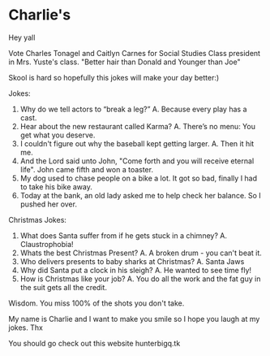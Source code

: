 # Charlie's
Hey yall

Vote Charles Tonagel and Caitlyn Carnes for Social Studies Class president in Mrs. Yuste's class.
"Better hair than Donald and Younger than Joe"



Skool is hard so hopefully this jokes will make your day better:)

Jokes: 
1. Why do we tell actors to “break a leg?”
A. Because every play has a cast.
2. Hear about the new restaurant called Karma?
A. There’s no menu: You get what you deserve. 
3. I couldn't figure out why the baseball kept getting larger. 
A. Then it hit me.
4. And the Lord said unto John, "Come forth and you will receive eternal life". John came fifth and won a toaster.
5. My dog used to chase people on a bike a lot. It got so bad, finally I had to take his bike away.
6. Today at the bank, an old lady asked me to help check her balance. So I pushed her over.

Christmas Jokes:
1. What does Santa suffer from if he gets stuck in a chimney? 
A. Claustrophobia!
2. Whats the best Christmas Present? 
A. A broken drum - you can't beat it.
3. Who delivers presents to baby sharks at Christmas? 
A. Santa Jaws
4. Why did Santa put a clock in his sleigh? 
A. He wanted to see time fly!
5. How is Christmas like your job? 
A. You do all the work and the fat guy in the suit gets all the credit.



Wisdom.
You miss 100% of the shots you don't take.







  My name is Charlie and I want to make you smile so I hope you laugh at my jokes. Thx
  
  
  
  
  You should go check out this website
  hunterbigq.tk
